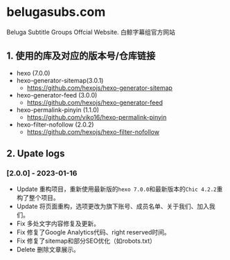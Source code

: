 # belugasubs.com
Beluga Subtitle Groups Offcial Website. 白鲸字幕组官方网站

## 1. 使用的库及对应的版本号/仓库链接
- hexo (7.0.0)
- hexo-generator-sitemap(3.0.1)
	- https://github.com/hexojs/hexo-generator-sitemap
- hexo-generator-feed (3.0.0)
	- https://github.com/hexojs/hexo-generator-feed
- hexo-permalink-pinyin (1.1.0)
	- https://github.com/viko16/hexo-permalink-pinyin
- hexo-filter-nofollow (2.0.2)
	- https://github.com/hexojs/hexo-filter-nofollow

## 2. Upate logs

### [2.0.0] - 2023-01-16

- Update	重构项目，重新使用最新版的`hexo 7.0.0`和最新版本的`Chic 4.2.2`重构了整个项目。
- Update	将页面重构，选项更改为旗下账号、成员名单、关于我们、加入我们。
- Fix       多处文字内容修复及更新。
- Fix		修复了Google Analytics代码、right reserved时间。
- Fix		修复了sitemap和部分SEO优化（如robots.txt）
- Delete    删除文章展示。